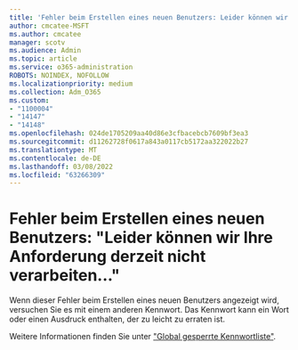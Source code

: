 ```yaml
---
title: 'Fehler beim Erstellen eines neuen Benutzers: Leider können wir Ihre Anforderung derzeit nicht verarbeiten...'
author: cmcatee-MSFT
ms.author: cmcatee
manager: scotv
ms.audience: Admin
ms.topic: article
ms.service: o365-administration
ROBOTS: NOINDEX, NOFOLLOW
ms.localizationpriority: medium
ms.collection: Adm_O365
ms.custom:
- "1100004"
- "14147"
- "14148"
ms.openlocfilehash: 024de1705209aa40d86e3cfbacebcb7609bf3ea3
ms.sourcegitcommit: d11262728f0617a843a0117cb5172aa322022b27
ms.translationtype: MT
ms.contentlocale: de-DE
ms.lasthandoff: 03/08/2022
ms.locfileid: "63266309"
---
```

# <a name="error-when-creating-a-new-user-sorry--we-cant-process-your-request-right-now"></a>Fehler beim Erstellen eines neuen Benutzers: "Leider können wir Ihre Anforderung derzeit nicht verarbeiten..."

Wenn dieser Fehler beim Erstellen eines neuen Benutzers angezeigt wird, versuchen Sie es mit einem anderen Kennwort. Das Kennwort kann ein Wort oder einen Ausdruck enthalten, der zu leicht zu erraten ist.

Weitere Informationen finden Sie unter ["Global gesperrte Kennwortliste"](https://docs.microsoft.com/azure/active-directory/authentication/concept-password-ban-bad#global-banned-password-list).